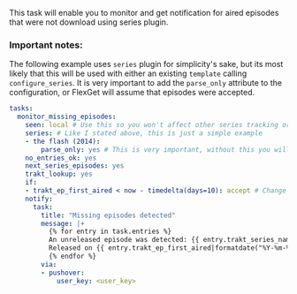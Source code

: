 This task will enable you to monitor and get notification for aired episodes that were not download using series plugin.

### Important notes:
The following example uses `series` plugin for simplicity's sake, but its most likely that this will be used with either an existing `template` calling `configure_series`. It is very important to add the `parse_only` attribute to the configuration, or FlexGet will assume that episodes were accepted.

```yaml
tasks:
  monitor_missing_episodes:
    seen: local # Use this so you won't affect other series tracking or get notified more than once per episode
    series: # Like I stated above, this is just a simple example
    - the flash (2014):
        parse_only: yes # This is very important, without this you will dirupt your tracking
    no_entries_ok: yes
    next_series_episodes: yes
    trakt_lookup: yes
    if:
    - trakt_ep_first_aired < now - timedelta(days=10): accept # Change the value in days to customize the time delta
    notify:
      task:
        title: "Missing episodes detected"
        message: |+
          {% for entry in task.entries %}
          An unreleased episode was detected: {{ entry.trakt_series_name }} - S{{ entry.trakt_season }}E{{ entry.trakt_episode|pad(2) }}
          Released on {{ entry.trakt_ep_first_aired|formatdate("%Y-%m-%d")}}
          {% endfor %}
        via:
        - pushover: 
            user_key: <user_key>
```